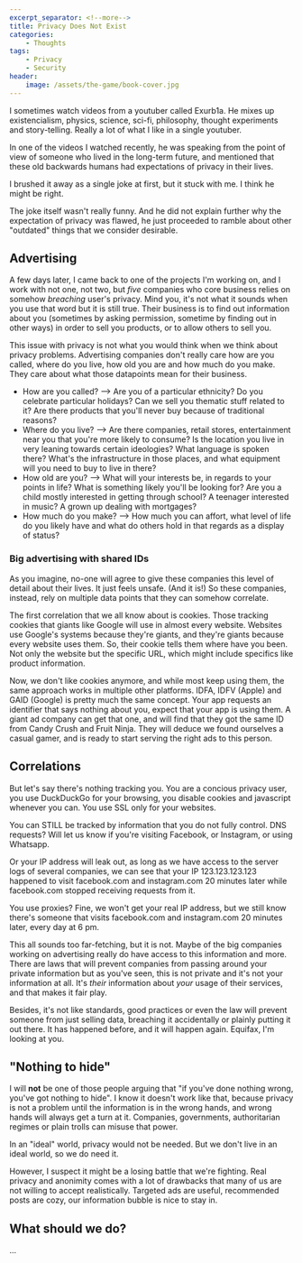 ```yaml
---
excerpt_separator: <!--more-->
title: Privacy Does Not Exist
categories:
    - Thoughts
tags:
    - Privacy
    - Security
header:
    image: /assets/the-game/book-cover.jpg
---
```


I sometimes watch videos from a youtuber called Exurb1a. He mixes up existencialism, physics, science, sci-fi, philosophy, thought experiments and story-telling. Really a lot of what I like in a single youtuber.

In one of the videos I watched recently, he was speaking from the point of view of someone who lived in the long-term future, and mentioned that these old backwards humans had expectations of privacy in their lives.

I brushed it away as a single joke at first, but it stuck with me. I think he might be right.

<!--more-->

The joke itself wasn't really funny. And he did not explain further why the expectation of privacy was flawed, he just proceeded to ramble about other "outdated" things that we consider desirable.

## Advertising

A few days later, I came back to one of the projects I'm working on, and I work with not one, not two, but _five_ companies who core business relies on somehow _breaching_ user's privacy. Mind you, it's not what it sounds when you use that word but it is still true. Their business is to find out information about you (sometimes by asking permission, sometime by finding out in other ways) in order to sell you products, or to allow others to sell you.

This issue with privacy is not what you would think when we think about privacy problems. Advertising companies don't really care how are you called, where do you live, how old you are and how much do you make. They care about what those datapoints mean for their business.

- How are you called? --> Are you of a particular ethnicity? Do you celebrate particular holidays? Can we sell you thematic stuff related to it? Are there products that you'll never buy because of traditional reasons?
- Where do you live? --> Are there companies, retail stores, entertainment near you that you're more likely to consume? Is the location you live in very leaning towards certain ideologies? What language is spoken there? What's the infrastructure in those places, and what equipment will you need to buy to live in there?
- How old are you? --> What will your interests be, in regards to your points in life? What is something likely you'll be looking for? Are you a child mostly interested in getting through school? A teenager interested in music? A grown up dealing with mortgages?
- How much do you make? --> How much you can affort, what level of life do you likely have and what do others hold in that regards as a display of status? 

### Big advertising with shared IDs

As you imagine, no-one will agree to give these companies this level of detail about their lives. It just feels unsafe. (And it is!) So these companies, instead, rely on multiple data points that they can somehow correlate.

The first correlation that we all know about is cookies. Those tracking cookies that giants like Google will use in almost every website. Websites use Google's systems because they're giants, and they're giants because every website uses them. So, their cookie tells them where have you been. Not only the website but the specific URL, which might include specifics like product information.

Now, we don't like cookies anymore, and while most keep using them, the same approach works in multiple other platforms. IDFA, IDFV (Apple) and GAID (Google) is pretty much the same concept. Your app requests an identifier that says nothing about you, expect that your app is using them. A giant ad company can get that one, and will find that they got the same ID from Candy Crush and Fruit Ninja. They will deduce we found ourselves a casual gamer, and is ready to start serving the right ads to this person.

## Correlations

But let's say there's nothing tracking you. You are a concious privacy user, you use DuckDuckGo for your browsing, you disable cookies and javascript whenever you can. You use SSL only for your websites.

You can STILL be tracked by information that you do not fully control. DNS requests? Will let us know if you're visiting Facebook, or Instagram, or using Whatsapp.

Or your IP address will leak out, as long as we have access to the server logs of several companies, we can see that your IP 123.123.123.123 happened to visit facebook.com and instagram.com 20 minutes later while facebook.com stopped receiving requests from it.

You use proxies? Fine, we won't get your real IP address, but we still know there's someone that visits facebook.com and instagram.com 20 minutes later, every day at 6 pm.

This all sounds too far-fetching, but it is not. Maybe of the big companies working on advertising really do have access to this information and more. There are laws that will prevent companies from passing around your private information but as you've seen, this is not private and it's not your information at all. It's _their_ information about _your_ usage of their services, and that makes it fair play.

Besides, it's not like standards, good practices or even the law will prevent someone from just selling data, breaching it accidentally or plainly putting it out there. It has happened before, and it will happen again. Equifax, I'm looking at you.

## "Nothing to hide"

I will **not** be one of those people arguing that "if you've done nothing wrong, you've got nothing to hide". I know it doesn't work like that, because privacy is not a problem until the information is in the wrong hands, and wrong hands will always get a turn at it. Companies, governments, authoritarian regimes or plain trolls can misuse that power.

In an "ideal" world, privacy would not be needed. But we don't live in an ideal world, so we do need it.

However, I suspect it might be a losing battle that we're fighting. Real privacy and anonimity comes with a lot of drawbacks that many of us are not willing to accept realistically. Targeted ads are useful, recommended posts are cozy, our information bubble is nice to stay in.

## What should we do?

...
